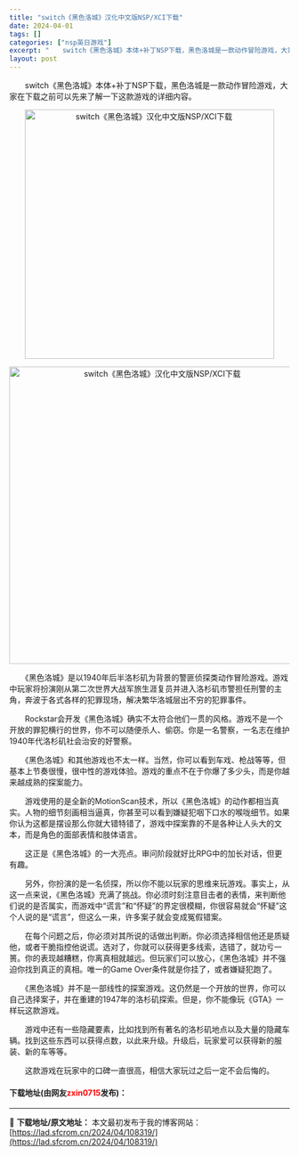 ```yaml
---
title: "switch《黑色洛城》汉化中文版NSP/XCI下载"
date: 2024-04-01
tags: []
categories: ["nsp英日游戏"]
excerpt: "　　switch《黑色洛城》本体+补丁NSP下载，黑色洛城是一款动作冒险游戏，大家在下载之前可以先来了解一下这款游戏的详细内容。 　　《黑色洛城》是以1940年后半洛杉矶为背景的警匪侦探类动作冒险游戏。游戏中玩家将扮演刚从第二次世界大战军旅生涯复员并进入洛杉矶市警担任刑警的主角，奔波于各式各样的犯罪&hellip;"
layout: post
---
```


 <p>　　switch《黑色洛城》本体+补丁NSP下载，黑色洛城是一款动作冒险游戏，大家在下载之前可以先来了解一下这款游戏的详细内容。</p> <p align="center"><img align="" border="0" src="https://lad.sfcrom.cn/wp-content/uploads/2024/04/20240401_660a3b1936666.webp" width="448" alt="switch《黑色洛城》汉化中文版NSP/XCI下载" /></p> <p align="center"><img align="" border="0" src="https://lad.sfcrom.cn/wp-content/uploads/2024/04/20240401_660a3b198eaf1.webp" width="534" alt="switch《黑色洛城》汉化中文版NSP/XCI下载" /></p> <p>　　《黑色洛城》是以1940年后半洛杉矶为背景的警匪侦探类动作冒险游戏。游戏中玩家将扮演刚从第二次世界大战军旅生涯复员并进入洛杉矶市警担任刑警的主角，奔波于各式各样的犯罪现场，解决繁华洛城层出不穷的犯罪事件。</p> <p>　　Rockstar会开发《黑色洛城》确实不太符合他们一贯的风格。游戏不是一个开放的罪犯横行的世界，你不可以随便杀人、偷窃。你是一名警察，一名志在维护1940年代洛杉矶社会治安的好警察。</p> <p>　　《黑色洛城》和其他游戏也不太一样。当然，你可以看到车戏、枪战等等，但基本上节奏很慢，很中性的游戏体验。游戏的重点不在于你爆了多少头，而是你越来越成熟的探案能力。</p> <p>　　游戏使用的是全新的MotionScan技术，所以《黑色洛城》的动作都相当真实。人物的细节刻画相当逼真，你甚至可以看到嫌疑犯咽下口水的喉咙细节。如果你认为这都是摆设那么你就大错特错了，游戏中探案靠的不是各种让人头大的文本，而是角色的面部表情和肢体语言。</p> <p>　　这正是《黑色洛城》的一大亮点。审问阶段就好比RPG中的加长对话，但更有趣。</p> <p>　　另外，你扮演的是一名侦探，所以你不能以玩家的思维来玩游戏。事实上，从这一点来说，《黑色洛城》充满了挑战。你必须时刻注意目击者的表情，来判断他们说的是否属实，而游戏中&ldquo;谎言&rdquo;和&ldquo;怀疑&rdquo;的界定很模糊，你很容易就会&ldquo;怀疑&rdquo;这个人说的是&ldquo;谎言&rdquo;，但这么一来，许多案子就会变成冤假错案。</p> <p>　　在每个问题之后，你必须对其所说的话做出判断。你必须选择相信他还是质疑他，或者干脆指控他说谎。选对了，你就可以获得更多线索，选错了，就功亏一篑。你的表现越糟糕，你离真相就越远。但玩家们可以放心，《黑色洛城》并不强迫你找到真正的真相。唯一的Game Over条件就是你挂了，或者嫌疑犯跑了。</p> <p>　　《黑色洛城》并不是一部线性的探案游戏。这仍然是一个开放的世界，你可以自己选择案子，并在重建的1947年的洛杉矶探索。但是，你不能像玩《GTA》一样玩这款游戏。</p> <p>　　游戏中还有一些隐藏要素，比如找到所有著名的洛杉矶地点以及大量的隐藏车辆。找到这些东西可以获得点数，以此来升级。升级后，玩家爱可以获得新的服装、新的车等等。</p> <p>　　这款游戏在玩家中的口碑一直很高，相信大家玩过之后一定不会后悔的。</p> <p><h4>下载地址(由网友<font color="red">zxin0715</font>发布)：</h4></p> 

---
📖 **下载地址/原文地址：** 本文最初发布于我的博客网站：[https://lad.sfcrom.cn/2024/04/108319/](https://lad.sfcrom.cn/2024/04/108319/)
